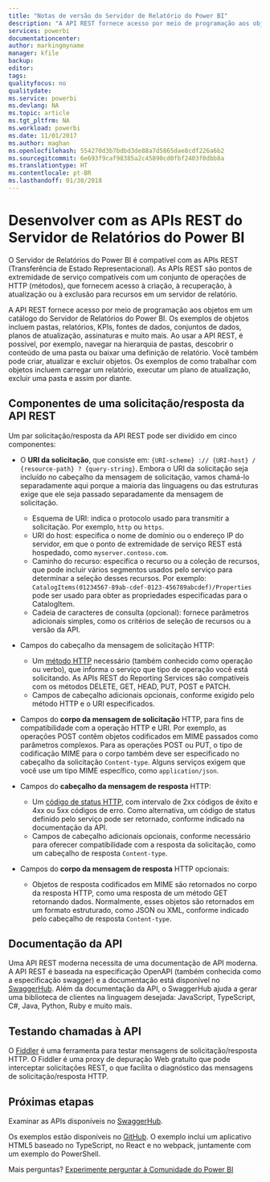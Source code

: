 ```yaml
---
title: "Notas de versão do Servidor de Relatório do Power BI"
description: "A API REST fornece acesso por meio de programação aos objetos em um catálogo do Servidor de Relatórios do Power BI."
services: powerbi
documentationcenter: 
author: markingmyname
manager: kfile
backup: 
editor: 
tags: 
qualityfocus: no
qualitydate: 
ms.service: powerbi
ms.devlang: NA
ms.topic: article
ms.tgt_pltfrm: NA
ms.workload: powerbi
ms.date: 11/01/2017
ms.author: maghan
ms.openlocfilehash: 554270d3b7bdbd3de88a7d5865dae8cdf226a6b2
ms.sourcegitcommit: 6e693f9caf98385a2c45890cd0fbf2403f0dbb8a
ms.translationtype: HT
ms.contentlocale: pt-BR
ms.lasthandoff: 01/30/2018
---
```

# <a name="develop-with-the-rest-apis-for-power-bi-report-server"></a>Desenvolver com as APIs REST do Servidor de Relatórios do Power BI
O Servidor de Relatórios do Power BI é compatível com as APIs REST (Transferência de Estado Representacional). As APIs REST são pontos de extremidade de serviço compatíveis com um conjunto de operações de HTTP (métodos), que fornecem acesso à criação, à recuperação, à atualização ou à exclusão para recursos em um servidor de relatório.

A API REST fornece acesso por meio de programação aos objetos em um catálogo do Servidor de Relatórios do Power BI. Os exemplos de objetos incluem pastas, relatórios, KPIs, fontes de dados, conjuntos de dados, planos de atualização, assinaturas e muito mais. Ao usar a API REST, é possível, por exemplo, navegar na hierarquia de pastas, descobrir o conteúdo de uma pasta ou baixar uma definição de relatório. Você também pode criar, atualizar e excluir objetos. Os exemplos de como trabalhar com objetos incluem carregar um relatório, executar um plano de atualização, excluir uma pasta e assim por diante.

## <a name="components-of-a-rest-api-requestresponse"></a>Componentes de uma solicitação/resposta da API REST
Um par solicitação/resposta da API REST pode ser dividido em cinco componentes:

* O **URI da solicitação**, que consiste em: `{URI-scheme} :// {URI-host} / {resource-path} ? {query-string}`. Embora o URI da solicitação seja incluído no cabeçalho da mensagem de solicitação, vamos chamá-lo separadamente aqui porque a maioria das linguagens ou das estruturas exige que ele seja passado separadamente da mensagem de solicitação.
  
  * Esquema de URI: indica o protocolo usado para transmitir a solicitação. Por exemplo, `http` ou `https`.
  * URI do host: especifica o nome de domínio ou o endereço IP do servidor, em que o ponto de extremidade de serviço REST está hospedado, como `myserver.contoso.com`.
  * Caminho do recurso: especifica o recurso ou a coleção de recursos, que pode incluir vários segmentos usados pelo serviço para determinar a seleção desses recursos. Por exemplo: `CatalogItems(01234567-89ab-cdef-0123-456789abcdef)/Properties` pode ser usado para obter as propriedades especificadas para o CatalogItem.
  * Cadeia de caracteres de consulta (opcional): fornece parâmetros adicionais simples, como os critérios de seleção de recursos ou a versão da API.
* Campos do cabeçalho da mensagem de solicitação HTTP:
  
  * Um [método HTTP](https://www.w3.org/Protocols/rfc2616/rfc2616-sec9.html) necessário (também conhecido como operação ou verbo), que informa o serviço que tipo de operação você está solicitando. As APIs REST do Reporting Services são compatíveis com os métodos DELETE, GET, HEAD, PUT, POST e PATCH.
  * Campos de cabeçalho adicionais opcionais, conforme exigido pelo método HTTP e o URI especificados.
* Campos do **corpo da mensagem de solicitação** HTTP, para fins de compatibilidade com a operação HTTP e URI. Por exemplo, as operações POST contêm objetos codificados em MIME passados como parâmetros complexos. Para as operações POST ou PUT, o tipo de codificação MIME para o corpo também deve ser especificado no cabeçalho da solicitação `Content-type`. Alguns serviços exigem que você use um tipo MIME específico, como `application/json`.
* Campos do **cabeçalho da mensagem de resposta** HTTP:
  
  * Um [código de status HTTP](http://www.w3.org/Protocols/HTTP/HTRESP.html), com intervalo de 2xx códigos de êxito e 4xx ou 5xx códigos de erro. Como alternativa, um código de status definido pelo serviço pode ser retornado, conforme indicado na documentação da API.
  * Campos de cabeçalho adicionais opcionais, conforme necessário para oferecer compatibilidade com a resposta da solicitação, como um cabeçalho de resposta `Content-type`.
* Campos do **corpo da mensagem de resposta** HTTP opcionais:
  
  * Objetos de resposta codificados em MIME são retornados no corpo da resposta HTTP, como uma resposta de um método GET retornando dados. Normalmente, esses objetos são retornados em um formato estruturado, como JSON ou XML, conforme indicado pelo cabeçalho de resposta `Content-type`.

## <a name="api-documentation"></a>Documentação da API
Uma API REST moderna necessita de uma documentação de API moderna. A API REST é baseada na especificação OpenAPI (também conhecida como a especificação swagger) e a documentação está disponível no [SwaggerHub](https://app.swaggerhub.com/apis/microsoft-rs/PBIRS/2.0). Além da documentação da API, o SwaggerHub ajuda a gerar uma biblioteca de clientes na linguagem desejada: JavaScript, TypeScript, C#, Java, Python, Ruby e muito mais.

## <a name="testing-api-calls"></a>Testando chamadas à API
O [Fiddler](http://www.telerik.com/fiddler) é uma ferramenta para testar mensagens de solicitação/resposta HTTP. O Fiddler é uma proxy de depuração Web gratuito que pode interceptar solicitações REST, o que facilita o diagnóstico das mensagens de solicitação/resposta HTTP.

## <a name="next-steps"></a>Próximas etapas
Examinar as APIs disponíveis no [SwaggerHub](https://app.swaggerhub.com/apis/microsoft-rs/PBIRS/2.0).

Os exemplos estão disponíveis no [GitHub](https://github.com/Microsoft/Reporting-Services). O exemplo inclui um aplicativo HTML5 baseado no TypeScript, no React e no webpack, juntamente com um exemplo do PowerShell.

Mais perguntas? [Experimente perguntar à Comunidade do Power BI](https://community.powerbi.com/)

